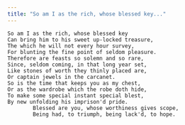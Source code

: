 ```yaml
---
title: "So am I as the rich, whose blessed key..."
---
```


	So am I as the rich, whose blessed key
	Can bring him to his sweet up-locked treasure,
	The which he will not every hour survey,
	For blunting the fine point of seldom pleasure.
	Therefore are feasts so solemn and so rare,
	Since, seldom coming, in that long year set,
	Like stones of worth they thinly placed are,
	Or captain jewels in the carcanet.
	So is the time that keeps you as my chest,
	Or as the wardrobe which the robe doth hide,
	To make some special instant special blest,
	By new unfolding his imprison'd pride.
			Blessed are you, whose worthiness gives scope,
			Being had, to triumph, being lack'd, to hope.

